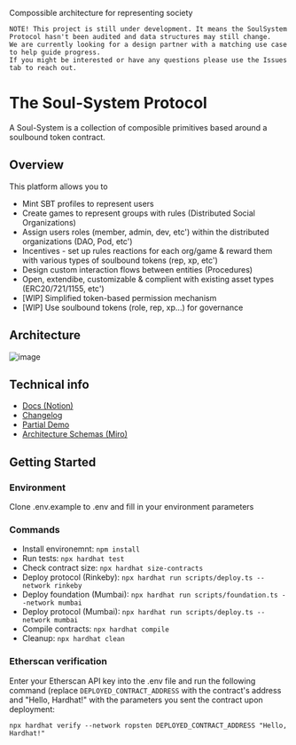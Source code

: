 Compossible architecture for representing society

```
NOTE! This project is still under development. It means the SoulSystem Protocol hasn't been audited and data structures may still change. 
We are currently looking for a design partner with a matching use case to help guide progress. 
If you might be interested or have any questions please use the Issues tab to reach out.  
```


# The Soul-System Protocol 

A Soul-System is a collection of composible primitives based around a soulbound token contract.


## Overview

This platform allows you to

- Mint SBT profiles to represent users 
- Create games to represent groups with rules (Distributed Social Organizations)
- Assign users roles (member, admin, dev, etc') within the distributed organizations (DAO, Pod, etc')
- Incentives - set up rules reactions for each org/game & reward them with various types of soulbound tokens (rep, xp, etc')
- Design custom interaction flows between entities (Procedures)
- Open, extendibe, customizable & complient with existing asset types (ERC20/721/1155, etc')
- [WIP] Simplified token-based permission mechanism 
- [WIP] Use soulbound tokens (role, rep, xp...) for governance

## Architecture

![image](https://user-images.githubusercontent.com/5618090/208204563-860d1dcd-ffee-44a1-8c0b-4dfb0791e96e.png)

## Technical info

- [Docs (Notion)](https://www.notion.so/virtualbrick/Contracts-4e383eb032e34cd08d5f035dee2dd9bb)
- [Changelog](https://github.com/MentorDAO/BountyProtocol/releases)
- [Partial Demo](https://solidify.space)
- [Architecture Schemas (Miro)](https://miro.com/app/board/uXjVOH541OI=/?share_link_id=612732936883)
## Getting Started

### Environment

Clone .env.example to .env and fill in your environment parameters

### Commands

- Install environemnt: `npm install`
- Run tests: `npx hardhat test`
- Check contract size: `npx hardhat size-contracts`
- Deploy protocol (Rinkeby): `npx hardhat run scripts/deploy.ts --network rinkeby`
- Deploy foundation (Mumbai): `npx hardhat run scripts/foundation.ts --network mumbai`
- Deploy protocol (Mumbai): `npx hardhat run scripts/deploy.ts --network mumbai`
- Compile contracts: `npx hardhat compile`
- Cleanup: `npx hardhat clean`

### Etherscan verification

Enter your Etherscan API key into the .env file and run the following command 
(replace `DEPLOYED_CONTRACT_ADDRESS` with the contract's address and "Hello, Hardhat!" with the parameters you sent the contract upon deployment:

```shell
npx hardhat verify --network ropsten DEPLOYED_CONTRACT_ADDRESS "Hello, Hardhat!"
```
